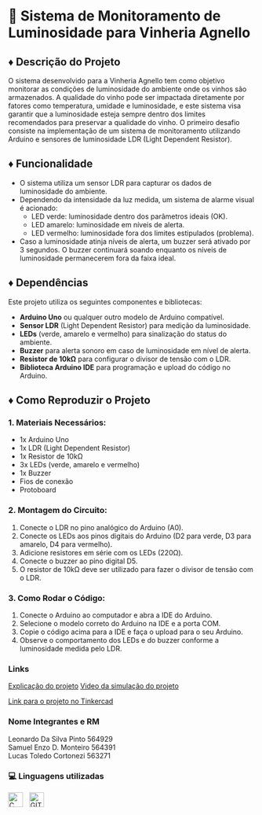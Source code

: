 
# 🔅 Sistema de Monitoramento de Luminosidade para Vinheria Agnello

## ♦ Descrição do Projeto
O sistema desenvolvido para a Vinheria Agnello tem como objetivo monitorar as condições de luminosidade do ambiente onde os vinhos são armazenados. A qualidade do vinho pode ser impactada diretamente por fatores como temperatura, umidade e luminosidade, e este sistema visa garantir que a luminosidade esteja sempre dentro dos limites recomendados para preservar a qualidade do vinho. O primeiro desafio consiste na implementação de um sistema de monitoramento utilizando Arduino e sensores de luminosidade LDR (Light Dependent Resistor).

## ♦ Funcionalidade
- O sistema utiliza um sensor LDR para capturar os dados de luminosidade do ambiente.
- Dependendo da intensidade da luz medida, um sistema de alarme visual é acionado:
  - LED verde: luminosidade dentro dos parâmetros ideais (OK).
  - LED amarelo: luminosidade em níveis de alerta.
  - LED vermelho: luminosidade fora dos limites estipulados (problema).
- Caso a luminosidade atinja níveis de alerta, um buzzer será ativado por 3 segundos. O buzzer continuará soando enquanto os níveis de luminosidade permanecerem fora da faixa ideal.

## ♦ Dependências
Este projeto utiliza os seguintes componentes e bibliotecas:
- **Arduino Uno** ou qualquer outro modelo de Arduino compatível.
- **Sensor LDR** (Light Dependent Resistor) para medição da luminosidade.
- **LEDs** (verde, amarelo e vermelho) para sinalização do status do ambiente.
- **Buzzer** para alerta sonoro em caso de luminosidade em nível de alerta.
- **Resistor de 10kΩ** para configurar o divisor de tensão com o LDR.
- **Biblioteca Arduino IDE** para programação e upload do código no Arduino.

## ♦ Como Reproduzir o Projeto

### 1. Materiais Necessários:
- 1x Arduino Uno
- 1x LDR (Light Dependent Resistor)
- 1x Resistor de 10kΩ
- 3x LEDs (verde, amarelo e vermelho)
- 1x Buzzer
- Fios de conexão
- Protoboard 

### 2. Montagem do Circuito:
1. Conecte o LDR no pino analógico do Arduino (A0).
2. Conecte os LEDs aos pinos digitais do Arduino (D2 para verde, D3 para amarelo, D4 para vermelho).
3. Adicione resistores em série com os LEDs (220Ω).
4. Conecte o buzzer ao pino digital D5.
5. O resistor de 10kΩ deve ser utilizado para fazer o divisor de tensão com o LDR.

### 3. Como Rodar o Código:
1. Conecte o Arduino ao computador e abra a IDE do Arduino.
2. Selecione o modelo correto do Arduino na IDE e a porta COM.
3. Copie o código acima para a IDE e faça o upload para o seu Arduino.
4. Observe o comportamento dos LEDs e do buzzer conforme a luminosidade medida pelo LDR.

### Links
[Explicação do projeto](https://youtu.be/_LaBL8qI7jM)
[Video da simulação do projeto](https://youtu.be/e591pWs6vWA)

[Link para o projeto no Tinkercad](https://www.tinkercad.com/things/l7pnKNk0qqP-checkpoint-edge-computing?sharecode=Xh78C57ftSR-SLFza6o3P4ynKTP5CHEb3h0ymAcwPg0)

### Nome Integrantes e RM

Leonardo Da Silva Pinto 564929 <br>
Samuel Enzo D. Monteiro 564391 <br>
Lucas Toledo Cortonezi 563271 <br>

### 💻 Linguagens utilizadas

<img 
    align="left" 
    alt="C"
    title="C" 
    width="30px" 
    style="padding-right: 10px;" 
    src="https://cdn.jsdelivr.net/gh/devicons/devicon@latest/icons/c/c-original.svg" 
/>
<img 
    align="left" 
    alt="GIT" 
    title="GIT"
    width="30px" 
    style="padding-right: 10px;" 
    src="https://cdn.jsdelivr.net/gh/devicons/devicon@latest/icons/git/git-original.svg" 
/>


